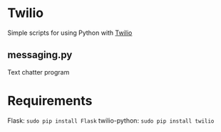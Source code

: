 Twilio
======
Simple scripts for using Python with [Twilio](http://twilio.com)

messaging.py
------------
Text chatter program

Requirements
============
Flask: `sudo pip install Flask`
twilio-python: `sudo pip install twilio`
